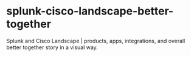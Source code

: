 # splunk-cisco-landscape-better-together
Splunk and Cisco Landscape | products, apps, integrations, and overall better together story in a visual way.
